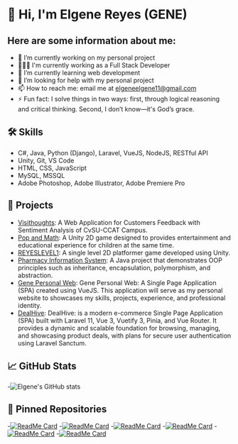 # 👋 Hi, I'm Elgene Reyes (GENE)

## Here are some information about me:
  - 🔭 I’m currently working on my personal project
  - 👩🏻‍💻 I'm currently working as a Full Stack Developer
  - 🌱 I’m currently learning web development
  - 🤔 I’m looking for help with my personal project
  - 📫 How to reach me: email me at elgeneelgene11@gmail.com
  - ⚡ Fun fact: I solve things in two ways: first, through logical reasoning and critical thinking. Second, I don’t know—it's God’s grace.

## 🛠️ Skills
  - C#, Java, Python (Django), Laravel, VueJS, NodeJS, RESTful API
  - Unity, Git, VS Code
  - HTML, CSS, JavaScript
  - MySQL, MSSQL
  - Adobe Photoshop, Adobe Illustrator, Adobe Premiere Pro

## 📂 Projects
  - [Visithoughts](https://github.com/elgene1515/Visithoughts): A Web Application for Customers Feedback with Sentiment Analysis of CvSU-CCAT Campus.
  - [Pop and Math](https://github.com/elgene1515/POPandMATCH): A Unity 2D game designed to provides entertainment and educational experience for children at the same time.
  - [REYESLEVEL1](https://github.com/elgene1515/GameDevWithUnity-REYESLEVEL1): A single level 2D platformer game developed using Unity.
  - [Pharmacy Information System](https://github.com/elgene1515/Pharmacy-Information-System): A Java project that demonstrates OOP principles such as inheritance, encapsulation, polymorphism, and abstraction.
  - [Gene Personal Web](https://github.com/elgene1515/Gene-Personal-Web): Gene Personal Web: A Single Page Application (SPA) created using VueJS. This application will serve as my personal website to showcases my skills, projects, experience, and professional identity.
  - [DealHive](https://github.com/elgene1515/DealHive): DealHive: is a modern e-commerce Single Page Application (SPA) built with Laravel 11, Vue 3, Vuetify 3, Pinia, and Vue Router. It provides a dynamic and scalable foundation for browsing, managing, and showcasing product deals, with plans for secure user authentication using Laravel Sanctum.

## 📈 GitHub Stats
  -![Elgene's GitHub stats](https://github-readme-stats.vercel.app/api?username=elgene1515&show_icons=true&theme=radical)

## 📌 Pinned Repositories
  -[![ReadMe Card](https://github-readme-stats.vercel.app/api/pin/?username=elgene1515&repo=Visithoughts)](https://github.com/elgene1515/Visithoughts)
  -[![ReadMe Card](https://github-readme-stats.vercel.app/api/pin/?username=elgene1515&repo=POPandMATCH)](https://github.com/elgene1515/POPandMATCH)
  -[![ReadMe Card](https://github-readme-stats.vercel.app/api/pin/?username=elgene1515&repo=REYESLEVEL1)](https://github.com/elgene1515/REYESLEVEL1.git)
  -[![ReadMe Card](https://github-readme-stats.vercel.app/api/pin/?username=elgene1515&repo=Pharmacy-Information-System)](https://github.com/elgene1515/Pharmacy-Information-System)
  -[![ReadMe Card](https://github-readme-stats.vercel.app/api/pin/?username=elgene1515&repo=Gene-Personal-Web)](https://github.com/elgene1515/Gene-Personal-Web)
  -[![ReadMe Card](https://github-readme-stats.vercel.app/api/pin/?username=elgene1515&repo=DealHive)](https://github.com/elgene1515/DealHive)
